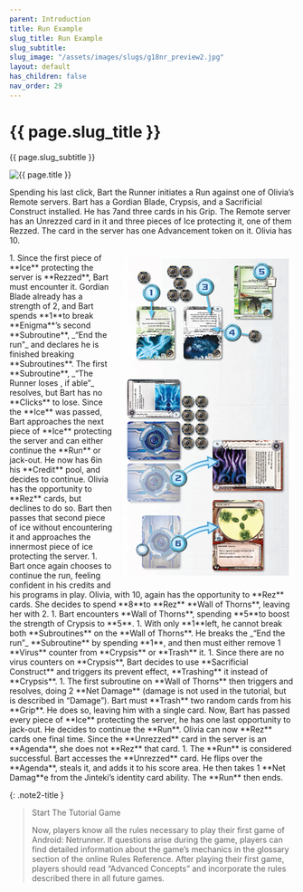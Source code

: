 ```yaml
---
parent: Introduction
title: Run Example
slug_title: Run Example
slug_subtitle:
slug_image: "/assets/images/slugs/g18nr_preview2.jpg"
layout: default
has_children: false
nav_order: 29
---
```

<div class="slug">
    <div class="title-container">
        <h1 class="page-slug_title">{{ page.slug_title }}</h1>
        <p class="page-slug_subtitle">{{ page.slug_subtitle }}</p>
    </div>
    <div class="image-container faded-left">
        <img src="{{ page.slug_image | relative_url }}" alt="{{ page.title }}" />
    </div>
</div>

Spending his last click, <span class="red-font-b">Bart</span> the Runner initiates a <span class="grey2-font-b">Run</span> against one of <span class="blue-font-b">Olivia’s</span> <span class="grey2-font-b">Remote</span> servers. <span class="red-font-b">Bart</span> has a <span class="red-font-b">Gordian Blade</span>, <span class="red-font-b">Crypsis</span>, and a <span class="red-font-b">Sacrificial Construct</span> installed. He has<span class="red-font-b"> 7</span><span class="nic-red credit"></span>and three cards in his <span class="grey2-font-b">Grip</span>. The <span class="grey2-font-b">Remote</span> server has an <span class="grey2-font-b">Unrezzed</span> card in it and three pieces of <span class="grey2-font-b">Ice</span> protecting it, one of them <span class="grey2-font-b">Rezzed</span>. The card in the server has one <span class="grey2-font-b">Advancement</span> token on it. <span class="blue-font-b">Olivia</span> has<span class="blue-font-b"> 10</span><span class="nic credit"></span>.

<div style="float: right; margin: 10px;">
    <img src="/assets/images/introduction/runners_turn/run-example.jpg" alt="Image" />
</div>
1. Since the first piece of **Ice** protecting the server is **Rezzed**, <span class="red-font-b"><span class="red-font-b">Bart</span></span> must encounter it. Gordian Blade already has a strength of 2, and <span class="red-font-b"><span class="red-font-b">Bart</span></span> spends<span class="red-font"> **1**</span><span class="nic-red credit"></span>to break **Enigma**’s second **Subroutine**, _“End the run”_ and declares he is finished breaking **Subroutines**. The first **Subroutine**, _“The Runner loses <span class="nic-red click"></span>, if able”_ resolves, but <span class="red-font-b">Bart</span> has no **Clicks** to lose. Since the **Ice** was passed, <span class="red-font-b">Bart</span> approaches the next piece of **Ice** protecting the server and can either continue the **Run** or jack-out. He now has<span class="red-font-b"> 6</span><span class="nic-red credit"></span>in his **Credit** pool, and decides to continue. <span class="blue-font-b">Olivia</span> has the opportunity to **Rez** cards, but declines to do so. <span class="red-font-b">Bart</span> then passes that second piece of ice without encountering it and approaches the innermost piece of ice protecting the server.
1. <span class="red-font-b">Bart</span> once again chooses to continue the run, feeling confident in his credits and his programs in play. <span class="blue-font-b">Olivia</span>, with<span class="blue-font-b"> 10</span><span class="nic credit"></span>, again has the opportunity to **Rez** cards. She decides to spend<span class="blue-font-b"> **8**</span><span class="nic credit"></span>to **Rez** **Wall of Thorns**, leaving her with<span class="blue-font-b"> 2</span><span class="nic credit"></span>.
1. <span class="red-font-b">Bart</span> encounters **Wall of Thorns**, spending<span class="red-font"> **5**</span><span class="nic-red credit"></span>to boost the strength of Crypsis to **5**.
1. With only<span class="red-font"> **1**</span><span class="nic-red credit"></span>left, he cannot break both **Subroutines** on the **Wall of Thorns**. He breaks the _“End the run”_ **Subroutine** by spending<span class="red-font"> **1**</span><span class="nic-red credit"></span>, and then must either remove 1 **Virus** counter from **Crypsis** or **Trash** it. 
1. Since there are no virus counters on **Crypsis**, <span class="red-font-b">Bart</span> decides to use **Sacrificial Construct** and triggers its prevent effect, **Trashing** it instead of **Crypsis**.
1. The first subroutine on **Wall of Thorns** then triggers and resolves, doing 2 **Net Damage** (damage is not used in the tutorial, but is described in “Damage”). <span class="red-font-b">Bart</span> must **Trash** two random cards from his **Grip**. He does so, leaving him with a single card. Now, <span class="red-font-b">Bart</span> has passed every piece of **Ice** protecting the server, he has one last opportunity to jack-out. He decides to continue the **Run**. <span class="blue-font-b">Olivia</span> can now **Rez** cards one final time. Since the **Unrezzed** card in the server is an **Agenda**, she does not **Rez** that card.
1. The **Run** is considered successful. <span class="red-font-b">Bart</span> accesses the **Unrezzed** card. He flips over the **Agenda**, steals it, and adds it to his score area. He then takes 1 **Net Damag**e from the Jinteki’s identity card ability. The **Run** then ends.

{: .note2-title }
> Start The Tutorial Game
>
> Now, players know all the rules necessary to play their first game of Android: Netrunner. If questions arise during the game, players can find detailed information about the game’s mechanics in the glossary section of the online Rules Reference. After playing their first game, players should read “Advanced Concepts” and incorporate the rules described there in all future games.
